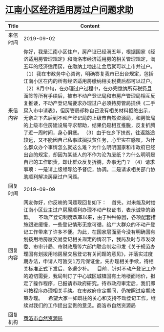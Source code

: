 # <a href="http://www.shangluo.gov.cn/zmhd/ldxxxx.jsp?urltype=leadermail.LeaderMailContentUrl&wbtreeid=1112&leadermailid=5427">江南小区经济适用房过户问题求助</a>
| Title |                                                                                                                                                                                                                                           Content                                                                                                                                                                                                                                           |
|:-----:|---------------------------------------------------------------------------------------------------------------------------------------------------------------------------------------------------------------------------------------------------------------------------------------------------------------------------------------------------------------------------------------------------------------------------------------------------------------------------------------------|
| 来信时间  | 2019-09-02                                                                                                                                                                                                                                                                                                                                                                                                                                                                                  |
| 来信内容  | 你好，我是江南小区住户，房产证已经满五年，根据国家《经济适用房管理规定》和商洛市经济适用房的相关管理规定，满五年的经济适用房，在缴纳土地出让金后就可以上市并过户。 （1）我在市政务中心咨询，明确答复我市已出台规定，包括江南小区在内的所有经济适用房缴纳相关税费后都可以过户。 （2）8月中旬，在办理过户过程中，在办完缴纳所有税费且面签等所有手续后，被市不动产登记局和市房产管理局相互反复推诿，不动产登记局要求办理过户必须持房管局提供《二手房入市申请表》，但房管局却称自己没有相关材料拒绝出示，无奈之下先后到不动产登记局的上级市自然资源局，和房管局的上级市住房建设局寻求帮助，结果仍是相互推脱，反复折腾了近一周时间，身心俱疲。 （3）由于在乡下扶贫，往返路途较远，又不能因自己私事耽搁扶贫任务，心里实在感叹，为什么群众办个事情怎么就这么难？为什么明明国家和市政府已经出台的规定，却因为某些人的不作为沦为废纸？为什么明明是自己的工作职责，却让群众反复折腾，办事无门？ （4）请求事项：一是请上级领导给予督促，协调。二是请求相关部门协助顺利解决房屋过户问题。 |
| 回复时间  | 2019-09-09                                                                                                                                                                                                                                                                                                                                                                                                                                                                                  |
| 回复内容  | 网友你好，你反映的问题现回复如下：    首先，对未能及时给江南小区业主过户房屋顺利办理不动产权证书，表示诚挚的道歉。    不动产登记制度改革以来，由于种种原因，各项配套措施跟进缓慢，一些登记情形无章可循，给广大群众的不动产登记工作带来了许多不便。为此，在国家层面至今没有明确国有划拨用地房屋交易登记相关规定的情况下，我局及时与市发改委、市审计局、市财政局等六部门联合制定印发《关于规范办理国有划拨用地房屋交易登记有关问题的意见》，并落实过度期办法，申请人可暂交1万元保证金，先办理相关手续，待相关标准正式下发后，多退少补。    目前，针对不动产登记工作的迫切需要，我局制订了中心城区城镇国有土地楼面地价，拟定了操作程序，已报请市政府研究。待市政府审定后，我们即可按程序办理相关手续。在市政府审定期间，仍按照过度期政策办理。    希望大家一如既往的关心和支持不动登记工作，继续对我们的工作提出宝贵的意见。商洛市自然资源局                                                               |
| 回复机构  | <a href="../../categories/agencies/商洛市自然资源局.md">商洛市自然资源局</a>                                                                                                                                                                                                                                                                                                                                                                                                                                  |